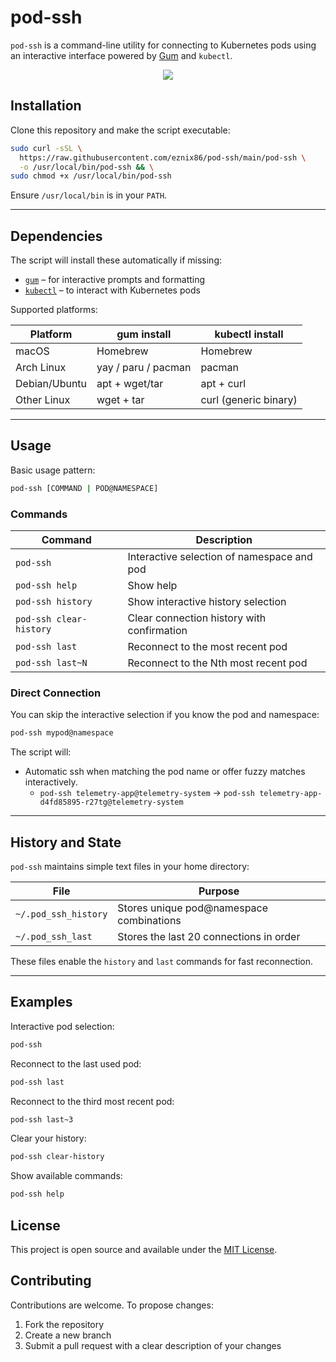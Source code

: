 # pod-ssh

`pod-ssh` is a command-line utility for connecting to Kubernetes pods using an interactive interface powered by [Gum](https://github.com/charmbracelet/gum) and `kubectl`.

<p align="center">
  <img src="./pod-ssh.gif">
</p>

## Installation

Clone this repository and make the script executable:

```bash
sudo curl -sSL \
  https://raw.githubusercontent.com/eznix86/pod-ssh/main/pod-ssh \
  -o /usr/local/bin/pod-ssh && \
sudo chmod +x /usr/local/bin/pod-ssh
```

Ensure `/usr/local/bin` is in your `PATH`.

---

## Dependencies

The script will install these automatically if missing:

* [`gum`](https://github.com/charmbracelet/gum) – for interactive prompts and formatting
* [`kubectl`](https://kubernetes.io/docs/tasks/tools/) – to interact with Kubernetes pods

Supported platforms:

| Platform      | gum install         | kubectl install       |
| ------------- | ------------------- | --------------------- |
| macOS         | Homebrew            | Homebrew              |
| Arch Linux    | yay / paru / pacman | pacman                |
| Debian/Ubuntu | apt + wget/tar      | apt + curl            |
| Other Linux   | wget + tar          | curl (generic binary) |

---

## Usage

Basic usage pattern:

```bash
pod-ssh [COMMAND | POD@NAMESPACE]
```

### Commands

| Command                 | Description                                |
| ----------------------- | ------------------------------------------ |
| `pod-ssh`               | Interactive selection of namespace and pod |
| `pod-ssh help`          | Show help                                  |
| `pod-ssh history`       | Show interactive history selection         |
| `pod-ssh clear-history` | Clear connection history with confirmation |
| `pod-ssh last`          | Reconnect to the most recent pod           |
| `pod-ssh last~N`        | Reconnect to the Nth most recent pod       |

### Direct Connection

You can skip the interactive selection if you know the pod and namespace:

```bash
pod-ssh mypod@namespace
```

The script will:

* Automatic ssh when matching the pod name or offer fuzzy matches interactively.
    * `pod-ssh telemetry-app@telemetry-system` -> `pod-ssh telemetry-app-d4fd85895-r27tg@telemetry-system`
---

## History and State

`pod-ssh` maintains simple text files in your home directory:

| File                 | Purpose                                  |
| -------------------- | ---------------------------------------- |
| `~/.pod_ssh_history` | Stores unique pod@namespace combinations |
| `~/.pod_ssh_last`    | Stores the last 20 connections in order  |

These files enable the `history` and `last` commands for fast reconnection.

---

## Examples

Interactive pod selection:

```bash
pod-ssh
```

Reconnect to the last used pod:

```bash
pod-ssh last
```

Reconnect to the third most recent pod:

```bash
pod-ssh last~3
```

Clear your history:

```bash
pod-ssh clear-history
```

Show available commands:

```bash
pod-ssh help
```


## License

This project is open source and available under the [MIT License](LICENSE).


## Contributing

Contributions are welcome.
To propose changes:

1. Fork the repository
2. Create a new branch
3. Submit a pull request with a clear description of your changes

